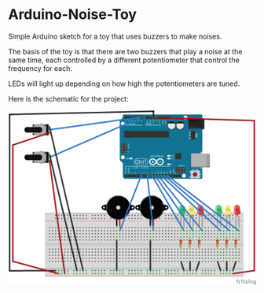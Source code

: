 # Arduino-Noise-Toy
Simple Arduino sketch for a toy that uses buzzers to make noises.

The basis of the toy is that there are two buzzers that play a noise at the same time, each controlled by a different potentiometer that control the frequency for each.

LEDs will light up depending on how high the potentiometers are tuned.

Here is the schematic for the project:

![Alt text](/Noise-Toy-Diagram.png?raw=true "Diagram")
